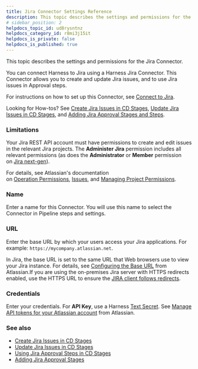 ```yaml
---
title: Jira Connector Settings Reference
description: This topic describes the settings and permissions for the Jira Connector.
# sidebar_position: 2
helpdocs_topic_id: ud8rysntnz
helpdocs_category_id: r8mi3j15it
helpdocs_is_private: false
helpdocs_is_published: true
---
```


This topic describes the settings and permissions for the Jira Connector.

You can connect Harness to Jira using a Harness Jira Connector. This Connector allows you to create and update Jira issues, and to use Jira issues in Approval steps.

For instructions on how to set up this Connector, see [Connect to Jira](../../7_Connectors/Ticketing-Systems/connect-to-jira.md).

Looking for How-tos? See [Create Jira Issues in CD Stages](../../../continuous-delivery/cd-advanced/ticketing-systems-category/create-jira-issues-in-cd-stages.md), [Update Jira Issues in CD Stages](../../../continuous-delivery/cd-advanced/ticketing-systems-category/update-jira-issues-in-cd-stages.md), and [Adding Jira Approval Stages and Steps](../adding-jira-approval-stages.md).

### Limitations

Your Jira REST API account must have permissions to create and edit issues in the relevant Jira projects. The **Administer Jira** permission includes all relevant permissions (as does the **Administrator** or **Member** permission on [Jira next-gen](https://confluence.atlassian.com/jirasoftwarecloud/overview-of-permissions-in-next-gen-projects-959283605.html)).

For details, see Atlassian's documentation on [Operation Permissions](https://developer.atlassian.com/cloud/jira/platform/rest/v3/?utm_source=%2Fcloud%2Fjira%2Fplatform%2Frest%2F&utm_medium=302#permissions), [Issues](https://developer.atlassian.com/cloud/jira/platform/rest/v3/?utm_source=%2Fcloud%2Fjira%2Fplatform%2Frest%2F&utm_medium=302#api-group-Issues), and [Managing Project Permissions](https://confluence.atlassian.com/adminjiracloud/managing-project-permissions-776636362.html#Managingprojectpermissions-Projectpermissionsoverview).

### Name

Enter a name for this Connector. You will use this name to select the Connector in Pipeline steps and settings.

### URL

Enter the base URL by which your users access your Jira applications. For example: `https://mycompany.atlassian.net`.

In Jira, the base URL is set to the same URL that Web browsers use to view your Jira instance. For details, see [Configuring the Base URL](https://confluence.atlassian.com/adminjiraserver071/configuring-the-base-url-802593107.html) from Atlassian.If you are using the on-premises Jira server with HTTPS redirects enabled, use the HTTPS URL to ensure the [JIRA client follows redirects](https://confluence.atlassian.com/adminjiraserver/running-jira-applications-over-ssl-or-https-938847764.html#:~:text=If%20you%20want%20to%20only,to%20the%20corresponding%20HTTPS%20URLs.).

### Credentials

Enter your credentials. For **API Key**, use a Harness [Text Secret](../../Secrets/2-add-use-text-secrets.md). See [Manage API tokens for your Atlassian account](https://support.atlassian.com/atlassian-account/docs/manage-api-tokens-for-your-atlassian-account/) from Atlassian.

### See also

* [Create Jira Issues in CD Stages](../../../continuous-delivery/cd-advanced/ticketing-systems-category/create-jira-issues-in-cd-stages.md)
* [Update Jira Issues in CD Stages](../../../continuous-delivery/cd-advanced/ticketing-systems-category/update-jira-issues-in-cd-stages.md)
* [Using Jira Approval Steps in CD Stages](../../../continuous-delivery/cd-advanced/ticketing-systems-category/update-jira-issues-in-cd-stages.md)
* [Adding Jira Approval Stages](../adding-jira-approval-stages.md)


